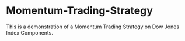 # Momentum-Trading-Strategy
 This is a demonstration of a Momentum Trading Strategy on Dow Jones Index Components.
